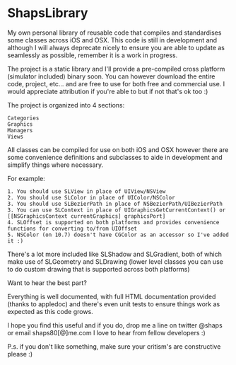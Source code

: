 ShapsLibrary
============

My own personal library of reusable code that compiles and standardises some classes across iOS and OSX. This code is still in development and although I will always deprecate nicely to ensure you are able to update as seamlessly as possible, remember it is a work in progress.

The project is a static library and I'll provide a pre-compiled cross platform (simulator included) binary soon.
You can however download the entire code, project, etc... and are free to use for both free and commercial use.
I would appreciate attribution if you're able to but if not that's ok too :)

The project is organized into 4 sections:

    Categories
    Graphics
    Managers 
    Views
    
All classes can be compiled for use on both iOS and OSX however there are some convenience definitions and subclasses to aide in development and simplify things where necessary.

For example:

    1. You should use SLView in place of UIView/NSView
    2. You should use SLColor in place of UIColor/NSColor
    3. You should use SLBezierPath in place of NSBezierPath/UIBezierPath
    3. You can use SLContext in place of UIGraphicsGetCurrentContext() or [[NSGraphicsContext currentGraphics] graphicsPort]
    4. SLOffset is supported on both platforms and provides convenience functions for converting to/from UIOffset
    5. NSColor (on 10.7) doesn't have CGColor as an accessor so I've added it :)
    
There's a lot more included like SLShadow and SLGradient, both of which make use of SLGeometry and SLDrawing (lower level classes you can use to do custom drawing that is supported across both platforms)

Want to hear the best part?

Everything is well documented, with full HTML documentation provided (thanks to appledoc) and there's even unit tests to ensure things work as expected as this code grows.

I hope you find this useful and if you do, drop me a line on twitter @shaps or email shaps80[@]me.com
I love to hear from fellow developers :)

P.s. if you don't like something, make sure your critism's are constructive please :)
